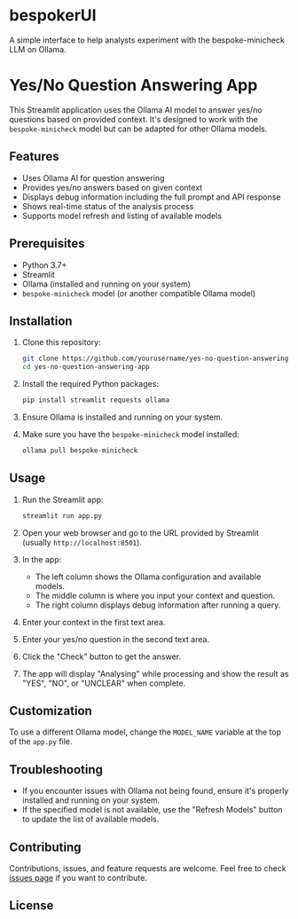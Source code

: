 # bespokerUI
A simple interface to help analysts experiment with the bespoke-minicheck LLM on Ollama.

# Yes/No Question Answering App

This Streamlit application uses the Ollama AI model to answer yes/no questions based on provided context. It's designed to work with the `bespoke-minicheck` model but can be adapted for other Ollama models.

## Features

- Uses Ollama AI for question answering
- Provides yes/no answers based on given context
- Displays debug information including the full prompt and API response
- Shows real-time status of the analysis process
- Supports model refresh and listing of available models

## Prerequisites

- Python 3.7+
- Streamlit
- Ollama (installed and running on your system)
- `bespoke-minicheck` model (or another compatible Ollama model)

## Installation

1. Clone this repository:
   ```bash
   git clone https://github.com/yourusername/yes-no-question-answering-app.git
   cd yes-no-question-answering-app
   ```

2. Install the required Python packages:
   ```bash
   pip install streamlit requests ollama
   ```

3. Ensure Ollama is installed and running on your system.

4. Make sure you have the `bespoke-minicheck` model installed:
   ```bash
   ollama pull bespoke-minicheck
   ```

## Usage

1. Run the Streamlit app:
   ```bash
   streamlit run app.py
   ```

2. Open your web browser and go to the URL provided by Streamlit (usually `http://localhost:8501`).

3. In the app:
   - The left column shows the Ollama configuration and available models.
   - The middle column is where you input your context and question.
   - The right column displays debug information after running a query.

4. Enter your context in the first text area.

5. Enter your yes/no question in the second text area.

6. Click the "Check" button to get the answer.

7. The app will display "Analysing" while processing and show the result as "YES", "NO", or "UNCLEAR" when complete.

## Customization

To use a different Ollama model, change the `MODEL_NAME` variable at the top of the `app.py` file.

## Troubleshooting

- If you encounter issues with Ollama not being found, ensure it's properly installed and running on your system.
- If the specified model is not available, use the "Refresh Models" button to update the list of available models.

## Contributing

Contributions, issues, and feature requests are welcome. Feel free to check [issues page](https://github.com/yourusername/yes-no-question-answering-app/issues) if you want to contribute.

## License
